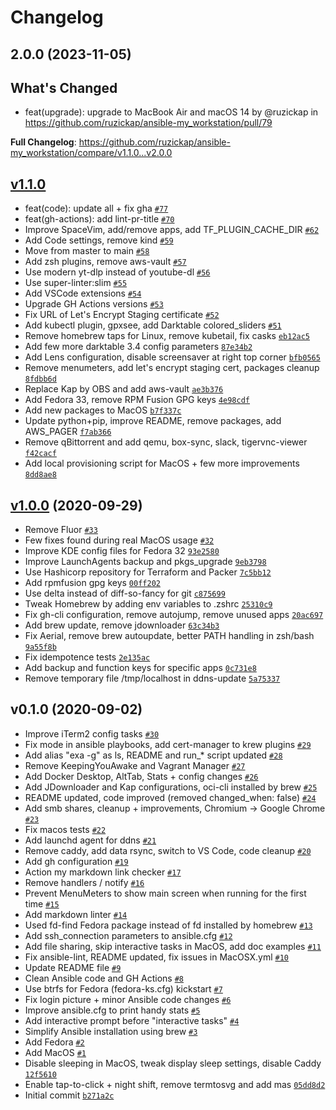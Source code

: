 # Changelog

## 2.0.0 (2023-11-05)

## What's Changed
* feat(upgrade): upgrade to MacBook Air and macOS 14 by @ruzickap in https://github.com/ruzickap/ansible-my_workstation/pull/79


**Full Changelog**: https://github.com/ruzickap/ansible-my_workstation/compare/v1.1.0...v2.0.0

## [v1.1.0](https://github.com/ruzickap/ansible-my_workstation/compare/v1.0.0...v1.1.0)

- feat(code): update all + fix gha [`#77`](https://github.com/ruzickap/ansible-my_workstation/pull/77)
- feat(gh-actions): add lint-pr-title [`#70`](https://github.com/ruzickap/ansible-my_workstation/pull/70)
- Improve SpaceVim, add/remove apps, add TF_PLUGIN_CACHE_DIR [`#62`](https://github.com/ruzickap/ansible-my_workstation/pull/62)
- Add Code settings, remove kind [`#59`](https://github.com/ruzickap/ansible-my_workstation/pull/59)
- Move from master to main [`#58`](https://github.com/ruzickap/ansible-my_workstation/pull/58)
- Add zsh plugins, remove aws-vault [`#57`](https://github.com/ruzickap/ansible-my_workstation/pull/57)
- Use modern yt-dlp instead of youtube-dl [`#56`](https://github.com/ruzickap/ansible-my_workstation/pull/56)
- Use super-linter:slim [`#55`](https://github.com/ruzickap/ansible-my_workstation/pull/55)
- Add VSCode extensions [`#54`](https://github.com/ruzickap/ansible-my_workstation/pull/54)
- Upgrade GH Actions versions [`#53`](https://github.com/ruzickap/ansible-my_workstation/pull/53)
- Fix URL of Let's Encrypt Staging certificate [`#52`](https://github.com/ruzickap/ansible-my_workstation/pull/52)
- Add kubectl plugin, gpxsee, add Darktable colored_sliders [`#51`](https://github.com/ruzickap/ansible-my_workstation/pull/51)
- Remove homebrew taps for Linux, remove kubetail, fix casks [`eb12ac5`](https://github.com/ruzickap/ansible-my_workstation/commit/eb12ac554f0b8009255763e9591e95514a4bab78)
- Add few more darktable 3.4 config parameters [`87e34b2`](https://github.com/ruzickap/ansible-my_workstation/commit/87e34b214174c012c104c1cf620b5edeca2fccae)
- Add Lens configuration, disable screensaver at right top corner [`bfb0565`](https://github.com/ruzickap/ansible-my_workstation/commit/bfb0565448b3f2965cc43df3e84d81d5891a13cd)
- Remove menumeters, add let's encrypt staging cert, packages cleanup [`8fdbb6d`](https://github.com/ruzickap/ansible-my_workstation/commit/8fdbb6d03177190a4fdc64fc5f58977c07c33562)
- Replace Kap by OBS and add aws-vault [`ae3b376`](https://github.com/ruzickap/ansible-my_workstation/commit/ae3b376a0572630e7e29b37337fc6b81563bc970)
- Add Fedora 33, remove RPM Fusion GPG keys [`4e98cdf`](https://github.com/ruzickap/ansible-my_workstation/commit/4e98cdfd19b2836b7d9351834fea1f226d281528)
- Add new packages to MacOS [`b7f337c`](https://github.com/ruzickap/ansible-my_workstation/commit/b7f337c89febb5687948c89af4218fc0413ed219)
- Update python+pip, improve README, remove packages, add AWS_PAGER [`f7ab366`](https://github.com/ruzickap/ansible-my_workstation/commit/f7ab3660f318698d6209d74709cb06ac0690b861)
- Remove qBittorrent and add qemu, box-sync, slack, tigervnc-viewer [`f42cacf`](https://github.com/ruzickap/ansible-my_workstation/commit/f42cacf63f21c2af08e9a03ccda7f27e146f39ac)
- Add local provisioning script for MacOS + few more improvements [`8dd8ae8`](https://github.com/ruzickap/ansible-my_workstation/commit/8dd8ae800c3a4549c38db455b4a5f0fc6ef26086)

## [v1.0.0](https://github.com/ruzickap/ansible-my_workstation/compare/v0.1.0...v1.0.0) (2020-09-29)

- Remove Fluor [`#33`](https://github.com/ruzickap/ansible-my_workstation/pull/33)
- Few fixes found during real MacOS usage [`#32`](https://github.com/ruzickap/ansible-my_workstation/pull/32)
- Improve KDE config files for Fedora 32 [`93e2580`](https://github.com/ruzickap/ansible-my_workstation/commit/93e25802f3192d843a3d211b4efe445c18582093)
- Improve LaunchAgents backup and pkgs_upgrade [`9eb3798`](https://github.com/ruzickap/ansible-my_workstation/commit/9eb3798e086b951c64e24fa715e4642a9a832dea)
- Use Hashicorp repository for Terraform and Packer [`7c5bb12`](https://github.com/ruzickap/ansible-my_workstation/commit/7c5bb12de09ee174979d044cd84308de00a072b3)
- Add rpmfusion gpg keys [`00ff202`](https://github.com/ruzickap/ansible-my_workstation/commit/00ff202acf220fbbf71994223f5d860f2f7235d0)
- Use delta instead of diff-so-fancy for git [`c875699`](https://github.com/ruzickap/ansible-my_workstation/commit/c87569980edd08b0d21c6f8f252f6e916f14b0e2)
- Tweak Homebrew by adding env variables to .zshrc [`25310c9`](https://github.com/ruzickap/ansible-my_workstation/commit/25310c90863510a0455d3c0ee1ad522d781dcb05)
- Fix gh-cli configuration, remove autojump, remove unused apps [`20ac697`](https://github.com/ruzickap/ansible-my_workstation/commit/20ac6975c1765c7b76766a804c3f6b9a71d9a2ac)
- Add brew update, remove jdownloader [`63c34b3`](https://github.com/ruzickap/ansible-my_workstation/commit/63c34b362bb725b432e7a3fe71258ee83eb74ec9)
- Fix Aerial, remove brew autoupdate, better PATH handling in zsh/bash [`9a55f8b`](https://github.com/ruzickap/ansible-my_workstation/commit/9a55f8ba14081338f85c51852637dc63b8a9deac)
- Fix idempotence tests [`2e135ac`](https://github.com/ruzickap/ansible-my_workstation/commit/2e135ac68922e32f3abbc73df80e7b44f154d320)
- Add backup and function keys for specific apps [`0c731e8`](https://github.com/ruzickap/ansible-my_workstation/commit/0c731e811c12a2e2b1f76ceee01d7703c2cd34cb)
- Remove temporary file /tmp/localhost in ddns-update [`5a75337`](https://github.com/ruzickap/ansible-my_workstation/commit/5a75337c3ad078e24e7e5abc36211ee21a8848d8)

## v0.1.0 (2020-09-02)

- Improve iTerm2 config tasks [`#30`](https://github.com/ruzickap/ansible-my_workstation/pull/30)
- Fix mode in ansible playbooks, add cert-manager to krew plugins [`#29`](https://github.com/ruzickap/ansible-my_workstation/pull/29)
- Add alias "exa -g" as ls, README and run_* script updated [`#28`](https://github.com/ruzickap/ansible-my_workstation/pull/28)
- Remove KeepingYouAwake and Vagrant Manager [`#27`](https://github.com/ruzickap/ansible-my_workstation/pull/27)
- Add Docker Desktop, AltTab, Stats + config changes [`#26`](https://github.com/ruzickap/ansible-my_workstation/pull/26)
- Add JDownloader and Kap configurations, oci-cli installed by brew [`#25`](https://github.com/ruzickap/ansible-my_workstation/pull/25)
- README updated, code improved (removed changed_when: false) [`#24`](https://github.com/ruzickap/ansible-my_workstation/pull/24)
- Add smb shares, cleanup + improvements, Chromium -&gt; Google Chrome [`#23`](https://github.com/ruzickap/ansible-my_workstation/pull/23)
- Fix macos tests [`#22`](https://github.com/ruzickap/ansible-my_workstation/pull/22)
- Add launchd agent for ddns [`#21`](https://github.com/ruzickap/ansible-my_workstation/pull/21)
- Remove caddy, add data rsync, switch to VS Code, code cleanup [`#20`](https://github.com/ruzickap/ansible-my_workstation/pull/20)
- Add gh configuration [`#19`](https://github.com/ruzickap/ansible-my_workstation/pull/19)
- Action my markdown link checker [`#17`](https://github.com/ruzickap/ansible-my_workstation/pull/17)
- Remove handlers / notify [`#16`](https://github.com/ruzickap/ansible-my_workstation/pull/16)
- Prevent MenuMeters to show main screen when running for the first time [`#15`](https://github.com/ruzickap/ansible-my_workstation/pull/15)
- Add markdown linter [`#14`](https://github.com/ruzickap/ansible-my_workstation/pull/14)
- Used fd-find Fedora package instead of fd installed by homebrew [`#13`](https://github.com/ruzickap/ansible-my_workstation/pull/13)
- Add ssh_connection parameters to ansible.cfg [`#12`](https://github.com/ruzickap/ansible-my_workstation/pull/12)
- Add file sharing, skip interactive tasks in MacOS, add doc examples [`#11`](https://github.com/ruzickap/ansible-my_workstation/pull/11)
- Fix ansible-lint, README updated, fix issues in MacOSX.yml [`#10`](https://github.com/ruzickap/ansible-my_workstation/pull/10)
- Update README file [`#9`](https://github.com/ruzickap/ansible-my_workstation/pull/9)
- Clean Ansible code and GH Actions [`#8`](https://github.com/ruzickap/ansible-my_workstation/pull/8)
- Use btrfs for Fedora (fedora-ks.cfg) kickstart [`#7`](https://github.com/ruzickap/ansible-my_workstation/pull/7)
- Fix login picture + minor Ansible code changes [`#6`](https://github.com/ruzickap/ansible-my_workstation/pull/6)
- Improve ansible.cfg to print handy stats [`#5`](https://github.com/ruzickap/ansible-my_workstation/pull/5)
- Add interactive prompt before "interactive tasks" [`#4`](https://github.com/ruzickap/ansible-my_workstation/pull/4)
- Simplify Ansible installation using brew [`#3`](https://github.com/ruzickap/ansible-my_workstation/pull/3)
- Add Fedora [`#2`](https://github.com/ruzickap/ansible-my_workstation/pull/2)
- Add MacOS [`#1`](https://github.com/ruzickap/ansible-my_workstation/pull/1)
- Disable sleeping in MacOS, tweak display sleep settings, disable Caddy [`12f5610`](https://github.com/ruzickap/ansible-my_workstation/commit/12f561036b19730fcd90ae1340baa6984194b33c)
- Enable tap-to-click + night shift, remove termtosvg and add mas [`05dd8d2`](https://github.com/ruzickap/ansible-my_workstation/commit/05dd8d2b8ed694d7974be126645cefcd45c14740)
- Initial commit [`b271a2c`](https://github.com/ruzickap/ansible-my_workstation/commit/b271a2cbe57219052636fb867a7114cc12b9dce0)
